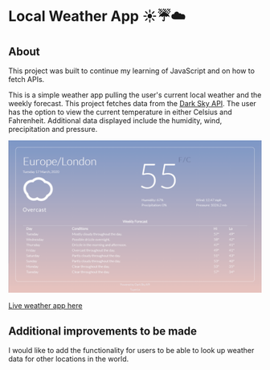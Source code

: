 # Local Weather App :sunny::umbrella::cloud:

## About
This project was built to continue my learning of JavaScript and on how to fetch APIs. 

This is a simple weather app pulling the user's current local weather and the weekly forecast. This project fetches data from the [Dark Sky API](https://darksky.net/dev). The user has the option to view the current temperature in either Celsius and Fahrenheit. Additional data displayed include the humidity, wind, precipitation and pressure. 

![Weather App Demo](demo/weatherapp-demo.gif)

[Live weather app here](https://toowee-le.github.io/weatherapp/)

## Additional improvements to be made
I would like to add the functionality for users to be able to look up weather data for other locations in the world.
